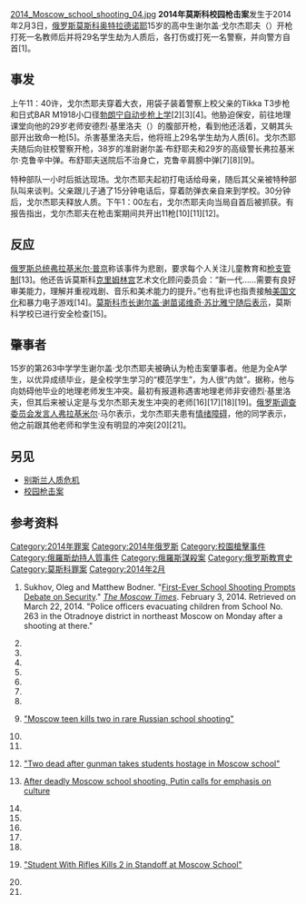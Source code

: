 [2014_Moscow_school_shooting_04.jpg](https://zh.wikipedia.org/wiki/File:2014_Moscow_school_shooting_04.jpg "fig:2014_Moscow_school_shooting_04.jpg") **2014年莫斯科校园枪击案**发生于2014年2月3日，[俄罗斯](../Page/俄罗斯.md "wikilink")[莫斯科](../Page/莫斯科.md "wikilink")[奥特拉德诺耶](https://zh.wikipedia.org/wiki/奥特拉德诺耶 "wikilink")15岁的高中生谢尔盖·戈尔杰耶夫（）开枪打死一名教师后并将29名学生劫为人质后，各打伤或打死一名警察，并向警方自首\[1\]。

## 事发

上午11：40许，戈尔杰耶夫穿着大衣，用袋子装着警察上校父亲的Tikka T3步枪和日式BAR M1918小口径[勃朗宁自动步枪上学](https://zh.wikipedia.org/wiki/勃朗宁自动步枪 "wikilink")\[2\]\[3\]\[4\]。他胁迫保安，前往地理课堂向他的29岁老师安德烈·基里洛夫（）的腹部开枪，看到他还活着，又朝其头部开出致命一枪\[5\]。杀害基里洛夫后，他将班上29名学生劫为人质\[6\]。戈尔杰耶夫随后向驻校警察开枪，38岁的准尉谢尔盖·布舒耶夫和29岁的高级警长弗拉基米尔·克鲁辛中弹。布舒耶夫送院后不治身亡，克鲁辛肩膀中弹\[7\]\[8\]\[9\]。

特种部队一小时后抵达现场。戈尔杰耶夫起初打电话给母亲，随后其父亲被特种部队叫来谈判。父亲跟儿子通了15分钟电话后，穿着防弹衣亲自来到学校。30分钟后，戈尔杰耶夫释放人质。下午1：00左右，戈尔杰耶夫向当局自首后被抓获。有报告指出，戈尔杰耶夫在枪击案期间共开出11枪\[10\]\[11\]\[12\]。

## 反应

[俄罗斯总统](../Page/俄罗斯总统.md "wikilink")[弗拉基米尔·普京](../Page/弗拉基米尔·普京.md "wikilink")称该事件为悲剧，要求每个人关注儿童教育和[枪支管制](https://zh.wikipedia.org/wiki/枪支管制 "wikilink")\[13\]。他还告诉莫斯科[克里姆林宫](../Page/克里姆林宫.md "wikilink")艺术文化顾问委员会：“新一代……需要有良好审美能力，理解并重视戏剧、音乐和美术能力的提升。”也有批评也指责接触[美国文化](../Page/美国文化.md "wikilink")和暴力电子游戏\[14\]。[莫斯科市长](https://zh.wikipedia.org/wiki/莫斯科市长 "wikilink")[谢尔盖·谢苗诺维奇·苏比雅宁随后表示](https://zh.wikipedia.org/wiki/谢尔盖·谢苗诺维奇·苏比雅宁 "wikilink")，莫斯科学校已进行安全检查\[15\]。

## 肇事者

15岁的第263中学学生谢尔盖·戈尔杰耶夫被确认为枪击案肇事者。他是为全A学生，以优异成绩毕业，是全校学生学习的“模范学生”，为人很“内敛”。据称，他与向妨碍他毕业的地理老师发生冲突。最初有报道称遇害地理老师非安德烈·基里洛夫，但其后来被认定是与戈尔杰耶夫发生冲突的老师\[16\]\[17\]\[18\]\[19\]。[俄罗斯调查委员会发言人弗拉基米尔](https://zh.wikipedia.org/wiki/俄罗斯调查委员会 "wikilink")·马尔表示，戈尔杰耶夫患有[情绪障碍](https://zh.wikipedia.org/wiki/情绪障碍 "wikilink")，他的同学表示，他之前跟其他老师和学生没有明显的冲突\[20\]\[21\]。

## 另见

  - [别斯兰人质危机](../Page/别斯兰人质危机.md "wikilink")
  - [校园枪击案](https://zh.wikipedia.org/wiki/校园枪击案 "wikilink")

## 参考资料

[Category:2014年罪案](https://zh.wikipedia.org/wiki/Category:2014年罪案 "wikilink") [Category:2014年俄罗斯](https://zh.wikipedia.org/wiki/Category:2014年俄罗斯 "wikilink") [Category:校園槍擊事件](https://zh.wikipedia.org/wiki/Category:校園槍擊事件 "wikilink") [Category:俄羅斯劫持人質事件](https://zh.wikipedia.org/wiki/Category:俄羅斯劫持人質事件 "wikilink") [Category:俄羅斯謀殺案](https://zh.wikipedia.org/wiki/Category:俄羅斯謀殺案 "wikilink") [Category:俄罗斯教育史](https://zh.wikipedia.org/wiki/Category:俄罗斯教育史 "wikilink") [Category:莫斯科罪案](https://zh.wikipedia.org/wiki/Category:莫斯科罪案 "wikilink") [Category:2014年2月](https://zh.wikipedia.org/wiki/Category:2014年2月 "wikilink")

1.  Sukhov, Oleg and Matthew Bodner. "[First-Ever School Shooting Prompts Debate on Security](http://www.themoscowtimes.com/news/article/first-ever-school-shooting-prompts-debate-on-security/493765.html)." *[The Moscow Times](https://zh.wikipedia.org/wiki/The_Moscow_Times "wikilink")*. February 3, 2014. Retrieved on March 22, 2014. "Police officers evacuating children from School No. 263 in the Otradnoye district in northeast Moscow on Monday after a shooting at there."

2.

3.

4.

5.
6.

7.
8.

9.  ["Moscow teen kills two in rare Russian school shooting"](http://www.reuters.com/article/2014/02/03/us-russia-shooting-school-idUSBREA120C920140203)

10.
11.
12. ["Two dead after gunman takes students hostage in Moscow school"](http://www.cnn.com/2014/02/03/world/europe/russia-school-shooting/)

13. [After deadly Moscow school shooting, Putin calls for emphasis on culture](http://www.metro.us/boston/news/international/2014/02/03/after-deadly-moscow-school-shooting-putin-calls-for-emphasis-on-culture/)

14.
15.
16.
17.
18.
19. ["Student With Rifles Kills 2 in Standoff at Moscow School"](http://www.nytimes.com/2014/02/04/world/europe/fatal-shooting-by-student-at-moscow-school.html?_r=0)

20.
21.